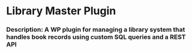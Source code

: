# Library Master Plugin
### Description: A WP plugin for managing a library system that handles book records using custom SQL queries and a REST API

